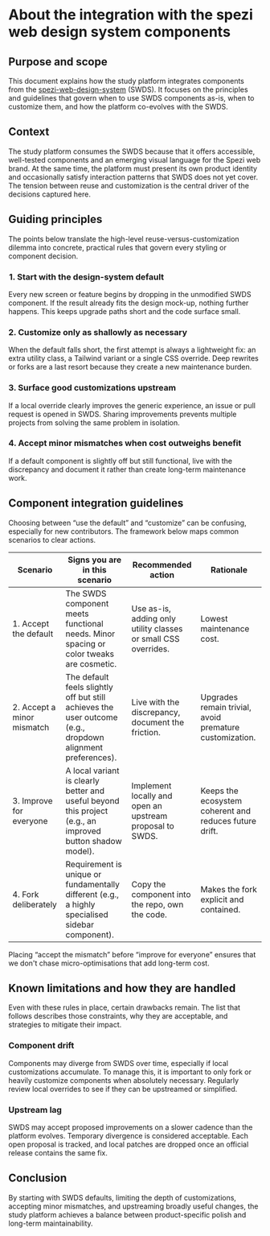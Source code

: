<!--

This source file is part of the Stanford Biodesign Digital Health Spezi Web Study Platform open-source project

SPDX-FileCopyrightText: 2025 Stanford University and the project authors (see CONTRIBUTORS.md)

SPDX-License-Identifier: MIT

-->

# About the integration with the spezi web design system components

## Purpose and scope

This document explains how the study platform integrates components from the [spezi-web-design-system](https://github.com/StanfordSpezi/spezi-web-design-system) (SWDS). It focuses on the principles and guidelines that govern when to use SWDS components as-is, when to customize them, and how the platform co-evolves with the SWDS.

## Context

The study platform consumes the SWDS because that it offers accessible, well-tested components and an emerging visual language for the Spezi web brand. At the same time, the platform must present its own product identity and occasionally satisfy interaction patterns that SWDS does not yet cover. The tension between reuse and customization is the central driver of the decisions captured here.

## Guiding principles

The points below translate the high-level reuse-versus-customization dilemma into concrete, practical rules that govern every styling or component decision.

###  1. Start with the design-system default

Every new screen or feature begins by dropping in the unmodified SWDS component. If the result already fits the design mock-up, nothing further happens. This keeps upgrade paths short and the code surface small.

### 2. Customize only as shallowly as necessary

When the default falls short, the first attempt is always a lightweight fix: an extra utility class, a Tailwind variant or a single CSS override. Deep rewrites or forks are a last resort because they create a new maintenance burden.

### 3. Surface good customizations upstream

If a local override clearly improves the generic experience, an issue or pull request is opened in SWDS. Sharing improvements prevents multiple projects from solving the same problem in isolation.

### 4. Accept minor mismatches when cost outweighs benefit

If a default component is slightly off but still functional, live with the discrepancy and document it rather than create long-term maintenance work.

## Component integration guidelines

Choosing between “use the default” and “customize” can be confusing, especially for new contributors. The framework below maps common scenarios to clear actions.

| Scenario                   | Signs you are in this scenario                                                                             | Recommended action                                             | Rationale                                               |
| -------------------------- | ---------------------------------------------------------------------------------------------------------- | -------------------------------------------------------------- | ------------------------------------------------------- |
| 1. Accept the default      | The SWDS component meets functional needs. Minor spacing or color tweaks are cosmetic.                     | Use as-is, adding only utility classes or small CSS overrides. | Lowest maintenance cost.                                |
| 2. Accept a minor mismatch | The default feels slightly off but still achieves the user outcome (e.g., dropdown alignment preferences). | Live with the discrepancy, document the friction.              | Upgrades remain trivial, avoid premature customization. |
| 3. Improve for everyone    | A local variant is clearly better and useful beyond this project (e.g., an improved button shadow model).  | Implement locally and open an upstream proposal to SWDS.       | Keeps the ecosystem coherent and reduces future drift.  |
| 4. Fork deliberately       | Requirement is unique or fundamentally different (e.g., a highly specialised sidebar component).           | Copy the component into the repo, own the code.                | Makes the fork explicit and contained.                  |

Placing “accept the mismatch” before “improve for everyone” ensures that we don't chase micro-optimisations that add long-term cost.

## Known limitations and how they are handled

Even with these rules in place, certain drawbacks remain. The list that follows describes those constraints, why they are acceptable, and strategies to mitigate their impact.

### Component drift

Components may diverge from SWDS over time, especially if local customizations accumulate. To manage this, it is important to only fork or heavily customize components when absolutely necessary. Regularly review local overrides to see if they can be upstreamed or simplified.

### Upstream lag

SWDS may accept proposed improvements on a slower cadence than the platform evolves. Temporary divergence is considered acceptable. Each open proposal is tracked, and local patches are dropped once an official release contains the same fix.

## Conclusion

By starting with SWDS defaults, limiting the depth of customizations, accepting minor mismatches, and upstreaming broadly useful changes, the study platform achieves a balance between product-specific polish and long-term maintainability.
